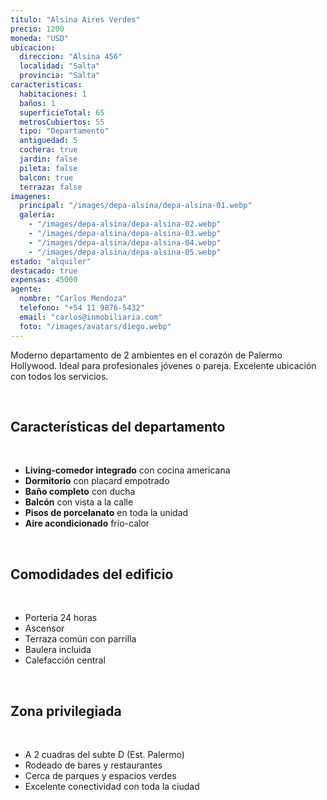 ```yaml
---
titulo: "Alsina Aires Verdes"
precio: 1200
moneda: "USD"
ubicacion:
  direccion: "Alsina 456"
  localidad: "Salta"
  provincia: "Salta"
caracteristicas:
  habitaciones: 1
  baños: 1
  superficieTotal: 65
  metrosCubiertos: 55
  tipo: "Departamento"
  antiguedad: 5
  cochera: true
  jardin: false
  pileta: false
  balcon: true
  terraza: false
imagenes:
  principal: "/images/depa-alsina/depa-alsina-01.webp"
  galeria: 
    - "/images/depa-alsina/depa-alsina-02.webp"
    - "/images/depa-alsina/depa-alsina-03.webp"
    - "/images/depa-alsina/depa-alsina-04.webp"
    - "/images/depa-alsina/depa-alsina-05.webp"
estado: "alquiler"
destacado: true
expensas: 45000
agente:
  nombre: "Carlos Mendoza"
  telefono: "+54 11 9876-5432"
  email: "carlos@inmobiliaria.com"
  foto: "/images/avatars/diego.webp"
---
```


Moderno departamento de 2 ambientes en el corazón de Palermo Hollywood. Ideal para profesionales jóvenes o pareja. Excelente ubicación con todos los servicios.

<br>

## Características del departamento

<br>

- **Living-comedor integrado** con cocina americana
- **Dormitorio** con placard empotrado
- **Baño completo** con ducha
- **Balcón** con vista a la calle
- **Pisos de porcelanato** en toda la unidad
- **Aire acondicionado** frío-calor

<br>

## Comodidades del edificio

<br>

- Portería 24 horas
- Ascensor
- Terraza común con parrilla
- Baulera incluida
- Calefacción central

<br>

## Zona privilegiada

<br>

- A 2 cuadras del subte D (Est. Palermo)
- Rodeado de bares y restaurantes
- Cerca de parques y espacios verdes
- Excelente conectividad con toda la ciudad